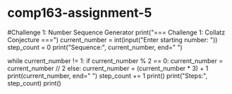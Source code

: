 # comp163-assignment-5
#Challenge 1: Number Sequence Generator
print("=== Challenge 1: Collatz Conjecture ===")
current_number = int(input("Enter starting number: "))
step_count = 0
print("Sequence:", current_number, end=" ")

while current_number != 1:
    if current_number % 2 == 0:
        current_number = current_number // 2
    else:
        current_number = (current_number * 3) + 1
    print(current_number, end=" ")
    step_count += 1
print()
print("Steps:", step_count)
print()

